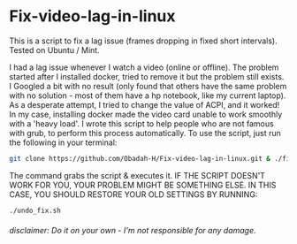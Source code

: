 # Fix-video-lag-in-linux
This is a script to fix a lag issue (frames dropping in fixed short intervals). Tested on Ubuntu / Mint.

I had a lag issue whenever I watch a video (online or offline). The problem started after I installed docker, tried to remove it but the problem still exists. I Googled a bit with no result (only found that others have the same problem with no solution - most of them have a hp notebook, like my current laptop). As a desperate attempt, I tried to change the value of ACPI, and it worked! In my case, installing docker made the video card unable to work smoothly with a 'heavy load'. I wrote this script to help people who are not famous with grub, to perform this process automatically.
To use the script, just run the following in your terminal:

```bash
git clone https://github.com/Obadah-H/Fix-video-lag-in-linux.git & ./fix_lags.sh
```

The command grabs the script &  executes it.
IF THE SCRIPT DOESN'T WORK FOR YOU, YOUR PROBLEM MIGHT BE SOMETHING ELSE. IN THIS CASE, YOU SHOULD RESTORE YOUR OLD SETTINGS BY RUNNING:

```bash
./undo_fix.sh
```

###### disclaimer: Do it on your own - I'm not responsible for any damage.
